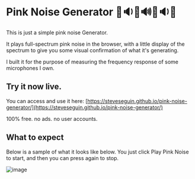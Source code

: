 # Pink Noise Generator 🩷🔉🩷🔊🩷🔉🩷
This is just a simple pink noise Generator.

It plays full-spectrum pink noise in the browser, with a little display of the spectrum to give you some visual confirmation of what it's generating.

I built it for the purpose of measuring the frequency response of some microphones I own. 

## Try it now live. 

You can access and use it here: [https://steveseguin.github.io/pink-noise-generator/](https://steveseguin.github.io/pink-noise-generator/)

100% free. no ads. no user accounts.

## What to expect

Below is a sample of what it looks like below.  You just click Play Pink Noise to start, and then you can press again to stop.

![image](https://github.com/steveseguin/pink-noise-generator/assets/2575698/b57e32b1-bd87-4804-aa69-85f7cfdd584a)
